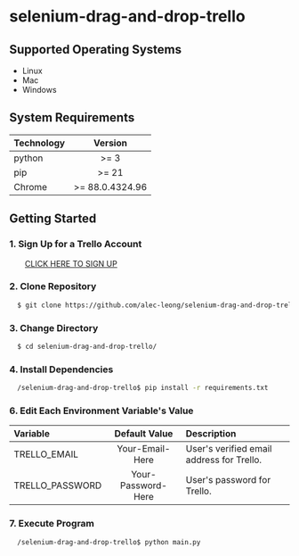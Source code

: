 # selenium-drag-and-drop-trello

## Supported Operating Systems

* Linux
* Mac
* Windows

## System Requirements

| Technology |      Version       |
| :---       |       :---:        |
| python     | >= 3               |
| pip        | >= 21              |
| Chrome     | >= 88.0.4324.96    |

## Getting Started

### 1. Sign Up for a Trello Account

&ensp;&ensp;&ensp;&ensp;[CLICK HERE TO SIGN UP](https://trello.com/signup)

### 2. Clone Repository
```sh
  $ git clone https://github.com/alec-leong/selenium-drag-and-drop-trello.git
```

### 3. Change Directory
```sh
  $ cd selenium-drag-and-drop-trello/
```

### 4. Install Dependencies
```sh
  /selenium-drag-and-drop-trello$ pip install -r requirements.txt
```

### 6. Edit Each Environment Variable's Value

|    Variable     |   Default Value    |                Description                |
| :---            |       :---:        | :---                                      |
| TRELLO_EMAIL    | Your-Email-Here    | User's verified email address for Trello. |
| TRELLO_PASSWORD | Your-Password-Here | User's password for Trello.               |   

### 7. Execute Program
```sh
  /selenium-drag-and-drop-trello$ python main.py
```

